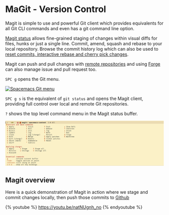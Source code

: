 # MaGit - Version Control

Magit is simple to use and powerful Git client which provides equivalents for all Git CLI commands and even has a git command line option.

[Magit status](status.md) allows fine-grained staging of changes within visual diffs for files, hunks or just a single line.  Commit, amend, squash and rebase to your local repository.  Browse the commit history log which can also be used to [reset commits, interactive rebase and cherry pick changes](changing-history.md).

Magit can push and pull changes with [remote repositories](remote-repositories/) and using [Forge](forge.md) can also manage issue and pull request too.

`SPC g` opens the Git menu.

[![Spacemacs Git menu](/images/spacemacs-git-menu.png)](/images/spacemacs-git-menu.png)


`SPC g s` is the equivalent of `git status` and opens the Magit client, providing full control over local and remote Git repositories.

`?` shows the top level command menu in the Magit status buffer.

![Spacemacs Magit help menu](/images/spacemacs-magit-help-menu.png)


## Magit overview

Here is a quick demonstration of Magit in action where we stage and commit changes locally, then push those commits to [Github](https://github.com)

{% youtube %}
https://youtu.be/natNUgnh_no
{% endyoutube %}
